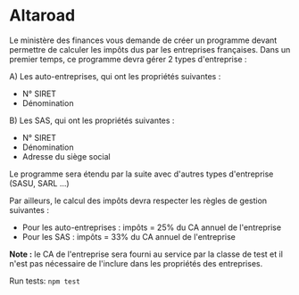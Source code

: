 # Altaroad

Le ministère des finances vous demande de créer un programme devant permettre de
calculer les impôts dus par les entreprises françaises.
Dans un premier temps, ce programme devra gérer 2 types d'entreprise :

A) Les auto-entreprises, qui ont les propriétés suivantes :
- N° SIRET
- Dénomination

B) Les SAS, qui ont les propriétés suivantes :
- N° SIRET
- Dénomination
- Adresse du siège social

Le programme sera étendu par la suite avec d'autres types d'entreprise (SASU, SARL ...)

Par ailleurs, le calcul des impôts devra respecter les règles de gestion suivantes :
- Pour les auto-entreprises :
impôts = 25% du CA annuel de l'entreprise
- Pour les SAS :
impôts = 33% du CA annuel de l'entreprise

**Note :** le CA de l'entreprise sera fourni au service par la classe de test et il n'est pas
nécessaire de l'inclure dans les propriétés des entreprises.

Run tests:
``npm test`` 
